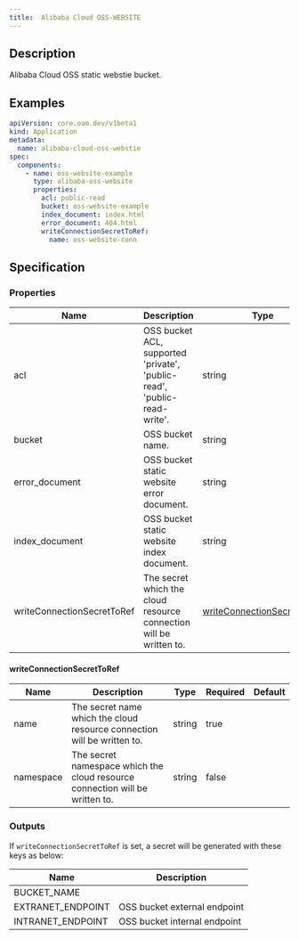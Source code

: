 ```yaml
---
title:  Alibaba Cloud OSS-WEBSITE
---
```


## Description

Alibaba Cloud OSS static webstie bucket.

## Examples

```yaml
apiVersion: core.oam.dev/v1beta1
kind: Application
metadata:
  name: alibaba-cloud-oss-webstie
spec:
  components:
    - name: oss-website-example
      type: alibaba-oss-website
      properties:
        acl: public-read
        bucket: oss-website-example
        index_document: index.html
        error_document: 404.html
        writeConnectionSecretToRef:
          name: oss-website-conn
```

## Specification

### Properties

 Name | Description | Type | Required | Default 
 ------------ | ------------- | ------------- | ------------- | ------------- 
 acl | OSS bucket ACL, supported 'private', 'public-read', 'public-read-write'. | string | false |  
 bucket | OSS bucket name. | string | false |  
 error_document | OSS bucket static website error document. | string | false |  
 index_document | OSS bucket static website index document. | string | false |  
 writeConnectionSecretToRef | The secret which the cloud resource connection will be written to. | [writeConnectionSecretToRef](#writeConnectionSecretToRef) | false |  


#### writeConnectionSecretToRef

 Name | Description | Type | Required | Default 
 ------------ | ------------- | ------------- | ------------- | ------------- 
 name | The secret name which the cloud resource connection will be written to. | string | true |  
 namespace | The secret namespace which the cloud resource connection will be written to. | string | false |  


### Outputs

If `writeConnectionSecretToRef` is set, a secret will be generated with these keys as below:

 Name | Description 
 ------------ | ------------- 
 BUCKET_NAME | 
 EXTRANET_ENDPOINT | OSS bucket external endpoint
 INTRANET_ENDPOINT | OSS bucket internal endpoint

